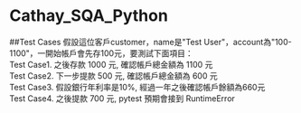 # Cathay_SQA_Python
 
##Test Cases
假設這位客戶customer，name是"Test User"，account為"100-1100"，一開始帳戶會先存100元，要測試下面項目：
<br>
Test Case1. 之後存款 1000 元, 確認帳戶總金額為 1100 元
<br>
Test Case2. 下一步提款 500 元, 確認帳戶總金額為 600 元
<br>
Test Case3. 假設銀行年利率是10%, 經過一年之後確認帳戶餘額為660元
<br>
Test Case4. 之後提款 700 元, pytest 預期會接到 RuntimeError


